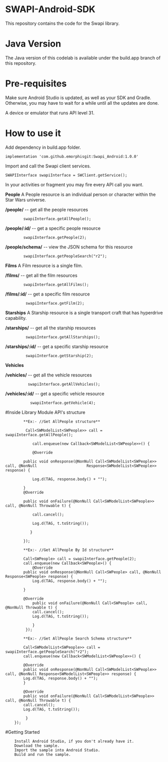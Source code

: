# SWAPI-Android-SDK

This repository contains the code for the Swapi library.

# Java Version

The Java version of this codelab is available under the build.app branch of this repository.

# Pre-requisites

Make sure Android Studio is updated, as well as your SDK and Gradle. Otherwise, you may have to wait for a while until all the updates are done.

A device or emulator that runs API level 31.

# How to use it

Add dependency in build.app folder.

    implementation 'com.github.emorphisgit:Swapi_Android:1.0.0'

Import and call the Swapi client services.

    SWAPIInterface swapiInterface = SWClient.getService();

In your activities or fragment you may fire every API call you want.

**People**
A People resource is an individual person or character within the Star Wars universe.

**/people/** -- get all the people resources

            swapiInterface.getAllPeople();

**/people/:id/** -- get a specific people resource

            swapiInterface.getPeople(2);

**/people/schema/** -- view the JSON schema for this resource

		    swapiInterface.getPeopleSearch("r2");

**Films**
A Film resource is a single film.

**/films/** -- get all the film resources

		    swapiInterface.getAllFilms();

**/films/:id/** -- get a specific film resource

             swapiInterface.getFilm(2);

**Starships**
A Starship resource is a single transport craft that has hyperdrive capability.

**/starships/** -- get all the starship resources

             swapiInterface.getAllStarships();

**/starships/:id/** -- get a specific starship resource

             swapiInterface.getStarship(2);

**Vehicles**

**/vehicles/** -- get all the vehicle resources

              swapiInterface.getAllVehicles();

**/vehicles/:id/** -- get a specific vehicle resource

               swapiInterface.getVehicle(4);

#Inside Library Module API's structure

            **Ex:- //Get AllPeople structure**
        
             Call<SWModelList<SWPeople>> call = swapiInterface.getAllPeople(); 

                call.enqueue(new Callback<SWModelList<SWPeople>>() { 

                @Override 

            public void onResponse(@NonNull Call<SWModelList<SWPeople>> call, @NonNull        	            Response<SWModelList<SWPeople>> response) { 

                Log.d(TAG, response.body() + ""); 

            } 
            @Override 

            public void onFailure(@NonNull Call<SWModelList<SWPeople>> call, @NonNull Throwable t) { 

                call.cancel(); 

                Log.d(TAG, t.toString()); 

               } 

            });
            
            **Ex:- //Get AllPeople By Id structure**

            Call<SWPeople> call = swapiInterface.getPeople(2); 
            call.enqueue(new Callback<SWPeople>() { 
                @Override 
            public void onResponse(@NonNull Call<SWPeople> call, @NonNull Response<SWPeople> response) { 
                Log.d(TAG, response.body() + ""); 
        
            } 
 
            @Override 
                public void onFailure(@NonNull Call<SWPeople> call, @NonNull Throwable t) { 
                call.cancel(); 
                Log.d(TAG, t.toString()); 
        
                } 
             });
             
            **Ex:- //Get AllPeople Search Schema structure**
            
            Call<SWModelList<SWPeople>> call = swapiInterface.getPeopleSearch("r2");
            call.enqueue(new Callback<SWModelList<SWPeople>>() { 
            
            @Override 
            public void onResponse(@NonNull Call<SWModelList<SWPeople>> call, @NonNull Response<SWModelList<SWPeople>> response) { 
            Log.d(TAG, response.body() + ""); 
            } 
 
            @Override 
            public void onFailure(@NonNull Call<SWModelList<SWPeople>> call, @NonNull Throwable t) { 
            call.cancel(); 
            Log.d(TAG, t.toString()); 

             } 
        });   


#Getting Started

        Install Android Studio, if you don't already have it. 
        Download the sample. 
        Import the sample into Android Studio. 
        Build and run the sample. 